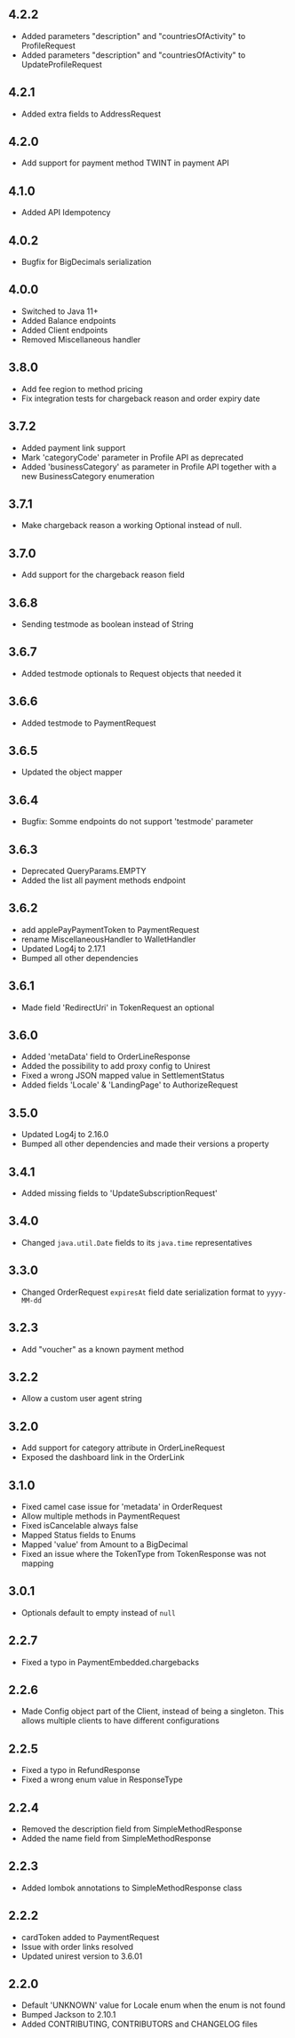 ## 4.2.2
 - Added parameters "description" and "countriesOfActivity" to ProfileRequest
 - Added parameters "description" and "countriesOfActivity" to UpdateProfileRequest
 
## 4.2.1
- Added extra fields to AddressRequest

## 4.2.0
 - Add support for payment method TWINT in payment API

## 4.1.0
 - Added API Idempotency

## 4.0.2
 - Bugfix for BigDecimals serialization

## 4.0.0
 - Switched to Java 11+
 - Added Balance endpoints
 - Added Client endpoints
 - Removed Miscellaneous handler

## 3.8.0
 - Add fee region to method pricing
 - Fix integration tests for chargeback reason and order expiry date

## 3.7.2
 - Added payment link support
 - Mark 'categoryCode' parameter in Profile API as deprecated
 - Added 'businessCategory' as parameter in Profile API together with a new BusinessCategory enumeration


## 3.7.1
 - Make chargeback reason a working Optional instead of null.

## 3.7.0
 - Add support for the chargeback reason field

## 3.6.8
 - Sending testmode as boolean instead of String

## 3.6.7
 - Added testmode optionals to Request objects that needed it

## 3.6.6
 - Added testmode to PaymentRequest

## 3.6.5
 - Updated the object mapper

## 3.6.4
- Bugfix: Somme endpoints do not support 'testmode' parameter

## 3.6.3
 - Deprecated QueryParams.EMPTY
 - Added the list all payment methods endpoint

## 3.6.2
 - add applePayPaymentToken to PaymentRequest
 - rename MiscellaneousHandler to WalletHandler
 - Updated Log4j to 2.17.1
 - Bumped all other dependencies

## 3.6.1
 - Made field 'RedirectUri' in TokenRequest an optional

## 3.6.0
- Added 'metaData' field to OrderLineResponse
- Added the possibility to add proxy config to Unirest
- Fixed a wrong JSON mapped value in SettlementStatus
- Added fields 'Locale' & 'LandingPage' to AuthorizeRequest

## 3.5.0
- Updated Log4j to 2.16.0
- Bumped all other dependencies and made their versions a property

## 3.4.1
- Added missing fields to 'UpdateSubscriptionRequest'

## 3.4.0
- Changed `java.util.Date` fields to its `java.time` representatives

## 3.3.0
- Changed OrderRequest `expiresAt` field date serialization format to `yyyy-MM-dd`

## 3.2.3
- Add "voucher" as a known payment method

## 3.2.2
- Allow a custom user agent string

## 3.2.0
- Add support for category attribute in OrderLineRequest
- Exposed the dashboard link in the OrderLink


## 3.1.0
- Fixed camel case issue for 'metadata' in OrderRequest
- Allow multiple methods in PaymentRequest
- Fixed isCancelable always false
- Mapped Status fields to Enums
- Mapped 'value' from Amount to a BigDecimal
- Fixed an issue where the TokenType from TokenResponse was not mapping

## 3.0.1
- Optionals default to empty instead of `null`

## 2.2.7
- Fixed a typo in PaymentEmbedded.chargebacks

## 2.2.6
- Made Config object part of the Client, instead of being a singleton.
  This allows multiple clients to have different configurations

## 2.2.5
- Fixed a typo in RefundResponse
- Fixed a wrong enum value in ResponseType

## 2.2.4
- Removed the description field from SimpleMethodResponse
- Added the name field from SimpleMethodResponse

## 2.2.3
- Added lombok annotations to SimpleMethodResponse class

## 2.2.2
- cardToken added to PaymentRequest
- Issue with order links resolved
- Updated unirest version to 3.6.01

## 2.2.0
- Default 'UNKNOWN' value for Locale enum when the enum is not found
- Bumped Jackson to 2.10.1
- Added CONTRIBUTING, CONTRIBUTORS and CHANGELOG files

